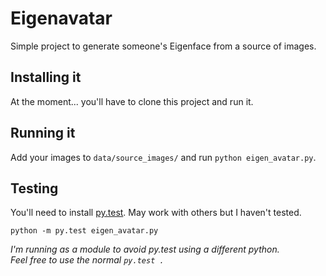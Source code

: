 Eigenavatar
===========

Simple project to generate someone's Eigenface from a source of images.


## Installing it

At the moment... you'll have to clone this project and run it.


## Running it

Add your images to `data/source_images/` and run `python eigen_avatar.py`.


## Testing

You'll need to install [py.test](http://pytest.org/latest/getting-started.html).
May work with others but I haven't tested.

`python -m py.test eigen_avatar.py`

_I'm running as a module to avoid py.test using a different python.  
Feel free to use the normal `py.test .`_
